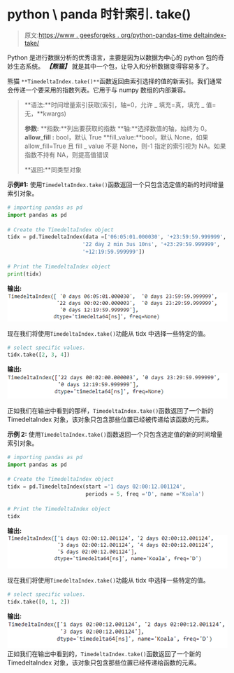 # python \ panda 时针索引. take()

> 原文:[https://www . geesforgeks . org/python-pandas-time deltaindex-take/](https://www.geeksforgeeks.org/python-pandas-timedeltaindex-take/)

Python 是进行数据分析的优秀语言，主要是因为以数据为中心的 python 包的奇妙生态系统。 ***【熊猫】*** 就是其中一个包，让导入和分析数据变得容易多了。

熊猫 `**TimedeltaIndex.take()**`函数返回由索引选择的值的新索引。我们通常会传递一个要采用的指数列表。它用于与 numpy 数组的内部兼容。

> **语法:**时间增量索引获取(索引，轴=0，允许 _ 填充=真，填充 _ 值=无，**kwargs)
> 
> **参数:**
> **指数:**列出要获取的指数
> **轴:**选择数值的轴，始终为 0。
> **allow_fill :** bool，默认 True
> **fill_value:**bool，默认 None，如果 allow_fill=True 且 fill _ value 不是 None，则-1 指定的索引视为 NA。如果指数不持有 NA，则提高值错误
> 
> **返回:**同类型对象

**示例#1:** 使用`TimedeltaIndex.take()`函数返回一个只包含选定值的新的时间增量索引对象。

```py
# importing pandas as pd
import pandas as pd

# Create the TimedeltaIndex object
tidx = pd.TimedeltaIndex(data =['06:05:01.000030', '+23:59:59.999999', 
                        '22 day 2 min 3us 10ns', '+23:29:59.999999', 
                        '+12:19:59.999999'])

# Print the TimedeltaIndex object
print(tidx)
```

**输出:**
![](img/708240dfe9aedf867ac5c12c98b02393.png)

现在我们将使用`TimedeltaIndex.take()`功能从 tidx 中选择一些特定的值。

```py
# select specific values.
tidx.take([2, 3, 4])
```

**输出:**
![](img/50c2118b2c936fbb935b82a668b11923.png)

正如我们在输出中看到的那样，`TimedeltaIndex.take()`函数返回了一个新的 TimedeltaIndex 对象，该对象只包含那些位置已经被传递给该函数的元素。

**示例 2:** 使用`TimedeltaIndex.take()`函数返回一个只包含选定值的新的时间增量索引对象。

```py
# importing pandas as pd
import pandas as pd

# Create the TimedeltaIndex object
tidx = pd.TimedeltaIndex(start ='1 days 02:00:12.001124', 
                         periods = 5, freq ='D', name ='Koala')

# Print the TimedeltaIndex object
tidx
```

**输出:**
![](img/4b1498214e3c6e8c3ca75b1dc780223c.png)

现在我们将使用`TimedeltaIndex.take()`功能从 tidx 中选择一些特定的值。

```py
# select specific values.
tidx.take([0, 1, 2])
```

**输出:**
![](img/b1160e105bf650a00f18563876e70694.png)
正如我们在输出中看到的，`TimedeltaIndex.take()`函数返回了一个新的 TimedeltaIndex 对象，该对象只包含那些位置已经传递给函数的元素。